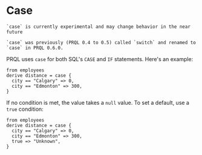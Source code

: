 # Case

```admonish note
`case` is currently experimental and may change behavior in the near future
```

```admonish info
`case` was previously (PRQL 0.4 to 0.5) called `switch` and renamed to `case` in PRQL 0.6.0.
```

PRQL uses `case` for both SQL's `CASE` and `IF` statements. Here's an example:

```prql no-fmt
from employees
derive distance = case {
  city == "Calgary" => 0,
  city == "Edmonton" => 300,
}
```

If no condition is met, the value takes a `null` value. To set a default, use a
`true` condition:

```prql no-fmt
from employees
derive distance = case {
  city == "Calgary" => 0,
  city == "Edmonton" => 300,
  true => "Unknown",
}
```
